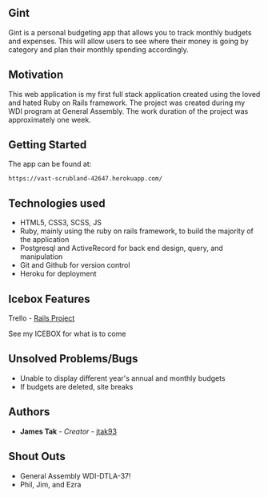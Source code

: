 ## Gint

Gint is a personal budgeting app that allows you to track monthly budgets and expenses. This will allow users to see where their money is going by category and plan their monthly spending accordingly.

## Motivation

This web application is my first full stack application created using the loved and hated Ruby on Rails framework. The project was created during my WDI program at General Assembly. The work duration of the project was approximately one week.

## Getting Started

The app can be found at:

```
https://vast-scrubland-42647.herokuapp.com/

```

## Technologies used

* HTML5, CSS3, SCSS, JS
* Ruby, mainly using the ruby on rails framework, to build the majority of the application
* Postgresql and ActiveRecord for back end design, query, and manipulation
* Git and Github for version control
* Heroku for deployment

## Icebox Features

Trello - [Rails Project](https://trello.com/b/5iqIi2xT/rails-project)

See my ICEBOX for what is to come


## Unsolved Problems/Bugs

* Unable to display different year's annual and monthly budgets
* If budgets are deleted, site breaks


## Authors

* **James Tak** - *Creator* - [jtak93](https://github.com/jtak93)


## Shout Outs

* General Assembly WDI-DTLA-37!
* Phil, Jim, and Ezra